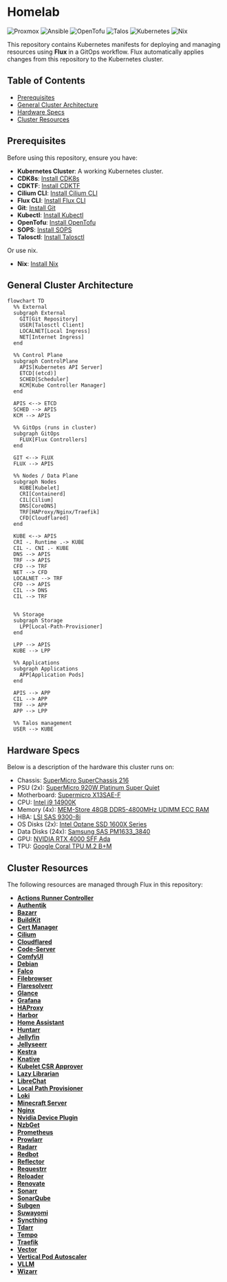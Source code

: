 # Homelab

![Proxmox](https://img.shields.io/badge/Proxmox%209.0.10-proxmox?style=flat-square&logo=proxmox&logoColor=%23E57000&labelColor=%232b2a33&color=%232b2a33)
![Ansible](https://img.shields.io/badge/Ansible%202.18.8-%23EE0000.svg?style=flat-square&logo=ansible&logoColor=white)
![OpenTofu](https://img.shields.io/badge/OpenTofu%201.10.6-623CE4?style=flat-square&logo=opentofu&logoColor=white)
![Talos](https://img.shields.io/badge/Talos%20Linux%201.11.1-%23F36D00?style=flat-square&logo=talos&logoColor=white)
![Kubernetes](https://img.shields.io/badge/Kubernetes%201.34.1-%23326ce5.svg?style=flat-square&logo=kubernetes&logoColor=white)
![Nix](https://img.shields.io/badge/Nix%2025.05-5277C3?style=flat-square&logo=nixos&logoColor=white)

This repository contains Kubernetes manifests for deploying and managing resources using **Flux** in a GitOps workflow. Flux automatically applies changes from this repository to the Kubernetes cluster.

## Table of Contents

- [Prerequisites](#prerequisites)
- [General Cluster Architecture](#general-cluster-architecture)
- [Hardware Specs](#hardware-specs)
- [Cluster Resources](#cluster-resources)

## Prerequisites

Before using this repository, ensure you have:

- **Kubernetes Cluster**: A working Kubernetes cluster.
- **CDK8s**: [Install CDK8s](https://cdk8s.io/docs/latest/cli/installation/)
- **CDKTF**: [Install CDKTF](https://developer.hashicorp.com/terraform/tutorials/cdktf/cdktf-install)
- **Cilium CLI**: [Install Cilium CLI](https://docs.cilium.io/en/stable/gettingstarted/k8s-install-default/#install-the-cilium-cli)
- **Flux CLI**: [Install Flux CLI](https://fluxcd.io/docs/installation/)
- **Git**: [Install Git](https://git-scm.com/book/en/v2/Getting-Started-Installing-Git)
- **Kubectl**: [Install Kubectl](https://kubernetes.io/docs/tasks/tools/)
- **OpenTofu**: [Install OpenTofu](https://opentofu.org/docs/intro/install/)
- **SOPS**: [Install SOPS](https://getsops.io/docs/#download)
- **Talosctl**: [Install Talosctl](https://www.talos.dev/v1.10/talos-guides/install/talosctl/)

Or use nix.

- **Nix**: [Install Nix](https://github.com/DeterminateSystems/nix-installer)

## General Cluster Architecture

```mermaid
flowchart TD
  %% External
  subgraph External
    GIT[Git Repository]
    USER[Talosctl Client]
    LOCALNET[Local Ingress]
    NET[Internet Ingress]
  end

  %% Control Plane
  subgraph ControlPlane
    APIS[Kubernetes API Server]
    ETCD[(etcd)]
    SCHED[Scheduler]
    KCM[Kube Controller Manager]
  end

  APIS <--> ETCD
  SCHED --> APIS
  KCM --> APIS

  %% GitOps (runs in cluster)
  subgraph GitOps
    FLUX[Flux Controllers]
  end

  GIT <--> FLUX
  FLUX --> APIS

  %% Nodes / Data Plane
  subgraph Nodes
    KUBE[Kubelet]
    CRI[Containerd]
    CIL[Cilium]
    DNS[CoreDNS]
    TRF[HAProxy/Nginx/Traefik]
    CFD[Cloudflared]
  end

  KUBE <--> APIS
  CRI -. Runtime .-> KUBE
  CIL -. CNI .- KUBE
  DNS --> APIS
  TRF --> APIS
  CFD --> TRF
  NET --> CFD
  LOCALNET --> TRF
  CFD --> APIS
  CIL --> DNS
  CIL --> TRF


  %% Storage
  subgraph Storage
    LPP[Local-Path-Provisioner]
  end

  LPP --> APIS
  KUBE --> LPP

  %% Applications
  subgraph Applications
    APP[Application Pods]
  end

  APIS --> APP
  CIL --> APP
  TRF --> APP
  APP --> LPP

  %% Talos management
  USER --> KUBE
```

## Hardware Specs

Below is a description of the hardware this cluster runs on:

- Chassis: [SuperMicro SuperChassis 216](https://www.supermicro.com/en/products/chassis/2u/216/sc216be2c-r609jbod)
- PSU (2x): [SuperMicro 920W Platinum Super Quiet](https://store.supermicro.com/media/wysiwyg/productspecs/PWS-920P-SQ/PWS-920P-SQ_quick_spec.pdf)
- Motherboard: [Supermicro X13SAE-F](https://www.supermicro.com/en/products/motherboard/x13sae-f)
- CPU: [Intel i9 14900K](https://www.intel.com/content/www/us/en/products/sku/236773/intel-core-i9-processor-14900k-36m-cache-up-to-6-00-ghz/specifications.html)
- Memory (4x): [MEM-Store 48GB DDR5-4800MHz UDIMM ECC RAM](https://www.ebay.com/itm/205361780350?_skw=ddr5+x13sae&itmmeta=01JZ0TKE59VY4SVBFZCFZX65AM&hash=item2fd084167e:g:pYsAAOSwt3hoKGu2&itmprp=enc%3AAQAKAAAA8FkggFvd1GGDu0w3yXCmi1dRM0UvCMIXXuRtGvP1U0hYxySNWZ6v%2FH1IHx9NvHxTPBugsoKKGWAJZurMe47er848d9JodLXhjQJLTZllw0iFy0UeU7yOyJXFxEsQsbjQMukpohGX%2BupDrHUFRL2b9lanYMMNKdBWBvqApcgJV6mNUkd45LbWL91FksGhjB5BLBY0wP4Ad7nbqOfj8jNcHbMrsqnkS3miAhPWkoTubUR%2FIHgZK1ExaiV68B0Q5hLNQz1WssJtzBkAL%2BjfDvv1Ntg72LLsN6BdgOvJkT4JzFuBVsjT5gJzr9TFnTyNLTbuRg%3D%3D%7Ctkp%3ABk9SR87jzZr4ZQ)
- HBA: [LSI SAS 9300-8i](https://docs.broadcom.com/doc/12352000)
- OS Disks (2x): [Intel Optane SSD 1600X Series](https://www.intel.com/content/www/us/en/products/sku/211868/intel-optane-ssd-p1600x-series-58gb-m-2-80mm-pcie-3-0-x4-3d-xpoint/specifications.html)
- Data Disks (24x): [Samsung SAS PM1633_3840](https://download.semiconductor.samsung.com/resources/brochure/pm1633-prodoverview-2015.pdf)
- GPU: [NVIDIA RTX 4000 SFF Ada](https://www.nvidia.com/en-us/products/workstations/rtx-4000-sff/)
- TPU: [Google Coral TPU M.2 B+M](https://coral.ai/products/m2-accelerator-bm)

## Cluster Resources

The following resources are managed through Flux in this repository:

- [**Actions Runner Controller**](https://github.com/actions/actions-runner-controller)
- [**Authentik**](https://github.com/goauthentik/authentik)
- [**Bazarr**](https://github.com/morpheus65535/bazarr)
- [**BuildKit**](https://github.com/moby/buildkit)
- [**Cert Manager**](https://github.com/cert-manager/cert-manager)
- [**Cilium**](https://github.com/cilium/cilium)
- [**Cloudflared**](https://github.com/cloudflare/cloudflared)
- [**Code-Server**](https://github.com/coder/code-server)
- [**ComfyUI**](https://github.com/comfyanonymous/ComfyUI)
- [**Debian**](https://hub.docker.com/_/debian)
- [**Falco**](https://github.com/falcosecurity/falco)
- [**Filebrowser**](https://github.com/gtsteffaniak/filebrowser)
- [**Flaresolverr**](https://github.com/FlareSolverr/FlareSolverr)
- [**Glance**](https://github.com/glanceapp/glance)
- [**Grafana**](https://github.com/grafana/grafana)
- [**HAProxy**](https://github.com/jcmoraisjr/haproxy-ingress)
- [**Harbor**](https://github.com/goharbor/harbor)
- [**Home Assistant**](https://github.com/home-assistant/core)
- [**Huntarr**](https://github.com/plexguide/Huntarr.io)
- [**Jellyfin**](https://github.com/jellyfin/jellyfin)
- [**Jellyseerr**](https://github.com/fallenbagel/jellyseerr)
- [**Kestra**](https://github.com/kestra-io/kestra)
- [**Knative**](https://github.com/knative/serving)
- [**Kubelet CSR Approver**](https://github.com/postfinance/kubelet-csr-approver)
- [**Lazy Librarian**](https://gitlab.com/LazyLibrarian/LazyLibrarian)
- [**LibreChat**](https://github.com/danny-avila/LibreChat)
- [**Local Path Provisioner**](https://github.com/rancher/local-path-provisioner)
- [**Loki**](https://github.com/grafana/loki)
- [**Minecraft Server**](https://github.com/itzg/docker-minecraft-server)
- [**Nginx**](https://github.com/kubernetes/ingress-nginx)
- [**Nvidia Device Plugin**](https://github.com/NVIDIA/k8s-device-plugin)
- [**NzbGet**](https://github.com/nzbgetcom/nzbget)
- [**Prometheus**](https://github.com/prometheus/prometheus)
- [**Prowlarr**](https://github.com/Prowlarr/Prowlarr)
- [**Radarr**](https://github.com/Radarr/Radarr)
- [**Redbot**](https://github.com/Cog-Creators/Red-DiscordBot)
- [**Reflector**](https://github.com/emberstack/kubernetes-reflector)
- [**Requestrr**](https://github.com/thomst08/requestrr)
- [**Reloader**](https://github.com/stakater/Reloader)
- [**Renovate**](https://github.com/renovatebot/renovate)
- [**Sonarr**](https://github.com/Sonarr/Sonarr)
- [**SonarQube**](https://github.com/SonarSource/sonarqube)
- [**Subgen**](https://github.com/McCloudS/subgen)
- [**Suwayomi**](https://github.com/Suwayomi/Suwayomi-Server)
- [**Syncthing**](https://github.com/syncthing/syncthing)
- [**Tdarr**](https://github.com/HaveAGitGat/Tdarr)
- [**Tempo**](https://github.com/grafana/tempo)
- [**Traefik**](https://github.com/traefik/traefik)
- [**Vector**](https://github.com/vectordotdev/vector)
- [**Vertical Pod Autoscaler**](https://github.com/kubernetes/autoscaler/tree/master/vertical-pod-autoscaler)
- [**VLLM**](https://github.com/vllm-project/vllm)
- [**Wizarr**](https://github.com/wizarrrr/wizarr)
